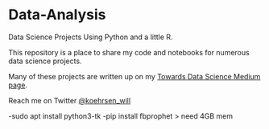 # Data-Analysis
Data Science Projects Using Python and a little R. 

This repository is a place to share my code and notebooks for numerous data science projects.

Many of these projects are written up on my [Towards Data Science Medium page](https://medium.com/@williamkoehrsen). 

Reach me on Twitter [@koehrsen_will](https://twitter.com/@koehrsen_will)


-sudo apt install python3-tk
-pip install fbprophet > need 4GB mem
